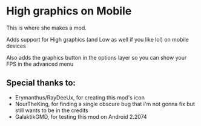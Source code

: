 # High graphics on Mobile

This is where she makes a mod.

Adds support for High graphics (and Low as well if you like lol) on mobile devices

Also adds the graphics button in the options layer so you can show your FPS in the advanced menu

## Special thanks to:
- Erymanthus/RayDeeUx, for creating this mod's icon
- NourTheKing, for finding a single obscure bug that i'm not gonna fix but still wants to be in the credits
- GalaktikGMD, for testing this mod on Android 2.2074